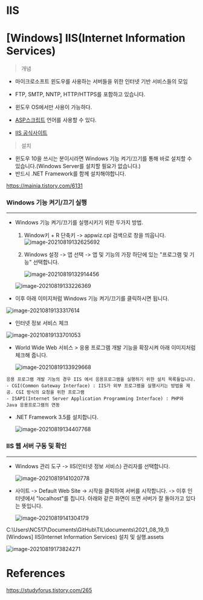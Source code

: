 

# IIS



# [Windows] IIS(Internet Information Services)

> 개념

- 마이크로소프트 윈도우를 사용하는 서버들을 위한 인터넷 기반 서비스들의 모임
- FTP, SMTP, NNTP, HTTP/HTTPS를 포함하고 있습니다.
- 윈도우 OS에서만 사용이 가능하다. 
- [ASP스크립트][whatisasp] 언어를 사용할 수 있다.

- [IIS 공식사이트][iisHome]



> 설치

- 윈도우 10을 쓰시는 분이시라면 Windows 기능 켜기/끄기를 통해 바로 설치할 수 있습니다.(Windows Server를 설치할 필요가 없습니다.)
- 반드시 .NET Framework를 함께 설치해야합니다.

https://mainia.tistory.com/6131

### Windows 기능 켜기/끄기 실행

---

- Windows 기능 켜기/끄기를 실행시키기 위한 두가지 방법.

  1. Window키 + R 단축키 -> appwiz.cpl 검색으로 창을 띄웁니다.
     ![image-20210819132625692](C:\Users\NC517\AppData\Roaming\Typora\typora-user-images\image-20210819132625692.png)

  2. Windows 설정 -> 앱 선택 -> 앱 및 기능의 가장 하단에 있는 "프로그램 및 기능" 선택합니다.

     ![image-20210819132914456](C:\Users\NC517\AppData\Roaming\Typora\typora-user-images\image-20210819132914456.png)

  ![image-20210819133226369](C:\Users\NC517\AppData\Roaming\Typora\typora-user-images\image-20210819133226369.png)

- 이후 아래 이미지처럼 Windows 기능 켜기/끄기를 클릭하시면 됩니다.

![image-20210819133317614](C:\Users\NC517\AppData\Roaming\Typora\typora-user-images\image-20210819133317614.png)

- 인터넷 정보 서비스 체크

![image-20210819133701053](C:\Users\NC517\AppData\Roaming\Typora\typora-user-images\image-20210819133701053.png)

- World Wide Web 서비스 > 응용 프로그램 개발 기능을 확장시켜 아래 이미지처럼 체크해 줍니다.

  ![image-20210819133929668](C:\Users\NC517\AppData\Roaming\Typora\typora-user-images\image-20210819133929668.png)

```
응용 프로그램 개발 기능의 경우 IIS 에서 응용프로그램을 실행하기 위한 설치 목록들입니다.
- CGI(Common Gateway Interface) : IIS가 외부 프로그램을 실행시키는 방법을 제공. CGI 방식의 요청을 위한 프로그램 
- ISAPI(Internet Server Application Programming Interface) : PHP와 Java 응용프로그램의 연동
```

- .NET Framework 3.5를 설치합니다.

  ![image-20210819134407768](C:\Users\NC517\AppData\Roaming\Typora\typora-user-images\image-20210819134407768.png)

### IIS 웹 서버 구동 및 확인

---

- Windows 관리 도구 -> IIS(인터넷 정보 서비스) 관리자를 선택합니다.

  ![image-20210819141020778](C:\Users\NC517\AppData\Roaming\Typora\typora-user-images\image-20210819141020778.png)

- 사이트 -> Default Web Site -> 시작을 클릭하여 서버를 시작합니다. -> 이후 인터넷에서 "localhost"를 칩니다. 아래와 같은 화면이 뜨면 서버가 잘 돌아가고 있다는 뜻입니다.

  ![image-20210819141304179](C:\Users\NC517\AppData\Roaming\Typora\typora-user-images\image-20210819141304179.png)

C:\Users\NC517\Documents\GitHub\TIL\documents\2021_08_19_1) [Windows] IIS(Internet Information Services) 설치 및 실행.assets





![image-20210819173824271](https://raw.githubusercontent.com/KrGil/TIL/tree/main/documents/IIS.assets)



# References

[whatisasp]: https://cartney79.tistory.com/279#:~:text=ASP%EB%9C%BB%EC%9D%80%20%EC%82%AC%EC%9A%A9%EC%9E%90%EA%B0%80,%EC%9E%90%EB%B0%94%EC%8A%A4%ED%81%AC%EB%A6%BD%ED%8A%B8%EB%A5%BC%20%EC%82%AC%EC%9A%A9%ED%95%A9%EB%8B%88%EB%8B%A4.	"what is asp"

[iisHome]: https://www.iis.net/?utm_medium=iis-deployment	"what is iis"

https://studyforus.tistory.com/265